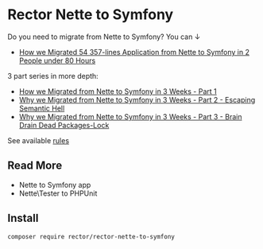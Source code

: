 # Rector Nette to Symfony

Do you need to migrate from Nette to Symfony? You can ↓

- [How we Migrated 54 357-lines Application from Nette to Symfony in 2 People under 80 Hours](https://tomasvotruba.com/blog/2019/08/26/how-we-migrated-54-357-lines-of-code-nette-to-symfony-in-2-people-under-80-hours/)

3 part series in more depth:

- [How we Migrated from Nette to Symfony in 3 Weeks - Part 1](https://tomasvotruba.com/blog/2019/02/21/how-we-migrated-from-nette-to-symfony-in-3-weeks-part-1/)
- [Why we Migrated from Nette to Symfony in 3 Weeks - Part 2 - Escaping Semantic Hell](https://tomasvotruba.com/blog/2019/03/07/why-we-migrated-from-nette-to-symfony-in-3-weeks-part-2/)
- [Why we Migrated from Nette to Symfony in 3 Weeks - Part 3 - Brain Drain Dead Packages-Lock](https://tomasvotruba.com/blog/2019/03/11/why-we-migrated-from-nette-to-symfony-in-3-weeks-part-3/)

See available [rules](/docs/rector_rules_overview.md)

## Read More

- Nette to Symfony app
- Nette\Tester to PHPUnit

## Install

```bash
composer require rector/rector-nette-to-symfony
```
